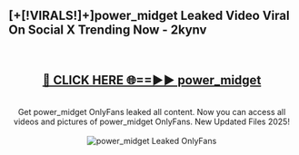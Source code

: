 <h2>[+[!VIRALS!]+]power_midget Leaked Video Viral On Social X Trending Now - 2kynv</h2>
<br>
<div align="center">
<h2><a href="https://libra.edu.pl?power_midget" rel="nofollow">🔴 CLICK HERE 🌐==►► power_midget</a></h2>
<br>
Get power_midget OnlyFans leaked all content. Now you can access all videos and pictures of power_midget OnlyFans. New Updated Files 2025!
<br>
<br>
<a href="https://libra.edu.pl?power_midget" rel="nofollow" data-target="animated-image.originalLink"><img src="https://i.ibb.co.com/WyWwxjT/player-gif2.gif" alt="power_midget Leaked OnlyFans" style="max-width: 100%; display: inline-block;" data-target="animated-image.originalImage"></a>
</div>
<br>